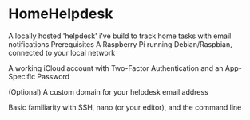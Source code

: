 # HomeHelpdesk
A locally hosted 'helpdesk' i've build to track home tasks with email notifications
Prerequisites
A Raspberry Pi running Debian/Raspbian, connected to your local network

A working iCloud account with Two-Factor Authentication and an App-Specific Password

(Optional) A custom domain for your helpdesk email address

Basic familiarity with SSH, nano (or your editor), and the command line
